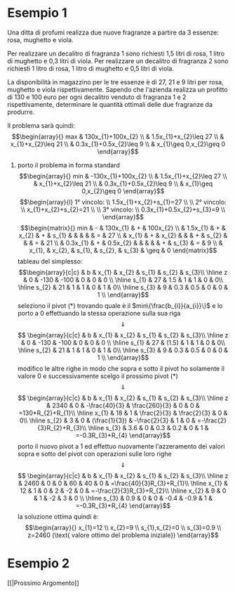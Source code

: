# Esempio 1
Una ditta di profumi realizza due nuove fragranze a partire da 3 essenze: rosa, mughetto e viola. 

Per realizzare un decalitro di fragranza 1 sono richiesti 1,5 litri di rosa, 1 litro di mughetto e 0,3 litri di viola. 
Per realizzare un decalitro di fragranza 2 sono richiesti 1 litro di rosa, 1 litro di mughetto e 0,5 litri di viola. 

La disponibilità in magazzino per le tre essenze è di 27, 21 e 9 litri per rosa, mughetto e viola rispettivamente. 
Sapendo che l'azienda realizza un profitto di 130 e 100 euro per ogni decalitro venduto di fragranza 1 e 2 rispettivamente, determinare le quantità ottimali delle due fragranze da produrre.

Il problema sarà quindi:
$$\begin{array}{}
max & 130x_{1}+100x_{2} \\
 & 1.5x_{1}+x_{2}\leq 27 \\
 & x_{1}+x_{2}\leq 21 \\
 & 0.3x_{1}+0.5x_{2}\leq 9 \\
 & x_{1}\geq 0,x_{2}\geq 0
\end{array}$$
1) porto il problema in forma standard $$\begin{array}{}
min & -130x_{1}+100x_{2} \\
 & 1.5x_{1}+x_{2}\leq 27 \\
 & x_{1}+x_{2}\leq 21 \\
 & 0.3x_{1}+0.5x_{2}\leq 9 \\
 & x_{1}\geq 0,x_{2}\geq 0
\end{array}$$$$\begin{array}{l}
1° vincolo: \\
1.5x_{1}+x_{2}+s_{1}=27 \\ \\
2° vincolo:  \\
x_{1}+x_{2}+s_{2}=21 \\ \\
3° vincolo:  \\
0.3x_{1}+0.5x_{2}+s_{3}=9 \\
\end{array}$$$$\begin{matrix}{} 
min & - & 130x_{1} & + & 100x_{2} \\
 & 1.5x_{1} & + & x_{2} &  + & s_{1}  &  &  &  & & = & 27 \\
 & x_{1} & + & x_{2} &  &  & + & s_{2} & &  &  = & 21 \\
 & 0.3x_{1} & + & 0.5x_{2} &  &  &  &  & +  & s_{3} & = & 9 \\
 & x_{1}, & x_{2}, & s_{1}, & s_{2}, & s_{3} & \geq & 0
\end{matrix}$$
tableau del simplesso:
$$\begin{array}{c|c}
 & b & x_{1} & x_{2} & s_{1} & s_{2} & s_{3}\\
\hline 
z & 0 & -130 & -100 & 0 & 0 & 0 \\
\hline
s_{1} & 27 & 1.5 & 1 & 1 & 0 & 0\\
\hline
s_{2} & 21 & 1 & 1 & 0 & 1 & 0\\
\hline
s_{3} & 9 & 0.3 & 0.5 & 0 & 0 & 1 \\
\end{array}$$
seleziono il pivot $(*)$ trovando quale è il $min\{\frac{b_{i}}{a_{i}}\}$ e lo porto a 0 effettuando la stessa operazione sulla sua riga
$$\Downarrow $$$$
\begin{array}{c|c}
 & b & x_{1} & x_{2} & s_{1} & s_{2} & s_{3}\\
\hline 
z & 0 & -130 & -100 & 0 & 0 & 0 \\
\hline
s_{1} & 27 & (1.5) & 1 & 1 & 0 & 0\\
\hline
s_{2} & 21 & 1 & 1 & 0 & 1 & 0\\
\hline
s_{3} & 9 & 0.3 & 0.5 & 0 & 0 & 1 \\
\end{array}$$
modifico le altre righe in modo che sopra e sotto il pivot ho solamente il valore 0 e successivamente scelgo il prossimo pivot $(*)$
$$\Downarrow $$$$
\begin{array}{c|c}
 & b & x_{1} & x_{2} & s_{1} & s_{2} & s_{3}\\
\hline 
z & 2340 & 0 & -\frac{40}{3} & \frac{260}{3} & 0 & 0  & =130*R_{2}+R_{1}\\
\hline
x_{1} & 18 & 1 & \frac{2}{3} & \frac{2}{3} & 0 & 0\\
\hline
s_{2} & 3 & 0 & (\frac{1}{3}) & -\frac{2}{3} & 1 & 0 & =-\frac{2}{3}R_{2}+R_{3}\\
\hline
s_{3} & 3.6 & 0 & 0.3 & 0.2 & 0 & 1 & =-0.3R_{3}+R_{4}
\end{array}$$
porto il nuovo pivot a 1 ed effettuo nuovamente l'azzeramento dei valori sopra e sotto del pivot con operazioni sulle loro righe
$$\Downarrow $$$$
\begin{array}{c|c}
 & b & x_{1} & x_{2} & s_{1} & s_{2} & s_{3}\\
\hline 
z & 2460 & 0 & 0 & 60 & 40 & 0  & =\frac{40}{3}R_{3}+R_{1}\\
\hline
x_{1} & 12 & 1 & 0 & 2 & -2 & 0 & =-\frac{2}{3}R_{3}+R_{2}\\
\hline
x_{2} & 9 & 0 & 1 & -2 & 3 & 0 \\
\hline
s_{3} & 0.9 & 0 & 0 & -0.4 & -0.9 & 1 & =-0.3R_{3}+R_{4}
\end{array}$$
la soluzione ottima quindi è:
$$\begin{array}{}
x_{1}=12 \\
x_{2}=9 \\
s_{1},s_{2}=0 \\
s_{3}=0.9 \\
z=2460 (\text{ valore ottimo del problema iniziale})
\end{array}$$

# Esempio 2


[[|Prossimo Argomento]]